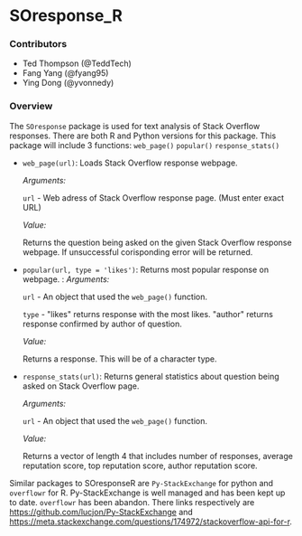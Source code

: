 # SOresponse_R

### Contributors

* Ted Thompson (@TeddTech)
* Fang Yang (@fyang95)
* Ying Dong (@yvonnedy)   

### Overview

The `SOresponse` package is used for text analysis of Stack Overflow responses. There are both R and Python versions for this package. This package will include 3 functions: `web_page()` `popular()` `response_stats()`

* `web_page(url)`: Loads Stack Overflow response webpage.

	*Arguments:*

  `url` - Web adress of Stack Overflow response page. (Must enter exact URL)

	*Value:*

  Returns the question being asked on the given Stack Overflow response webpage. If unsuccessful corisponding error will be returned.

* `popular(url, type = 'likes')`: Returns most popular response on webpage.
:
  *Arguments:*

    `url` - An object that used the `web_page()` function.

    `type` - "likes" returns response with the most likes. "author" returns response confirmed by author of question.

  *Value:*

    Returns a response. This will be of a character type.

* `response_stats(url)`: Returns general statistics about question being asked on Stack Overflow page.

  *Arguments:*

    `url` - An object that used the `web_page()` function.

  *Value:*

    Returns a vector of length 4 that includes number of responses, average reputation score, top reputation score, author reputation score.

Similar packages to SOresponseR are `Py-StackExchange` for python and `overflowr` for R. Py-StackExchange is well managed and has been kept up to date. `overflowr` has been abandon. There links respectively are https://github.com/lucjon/Py-StackExchange and https://meta.stackexchange.com/questions/174972/stackoverflow-api-for-r.
